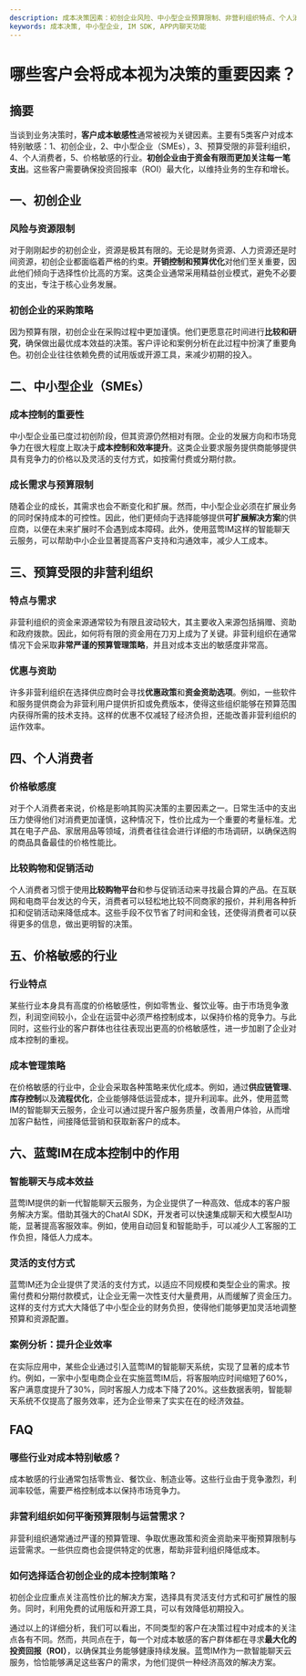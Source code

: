 ```yaml
---
description: 成本决策因素：初创企业风险、中小型企业预算限制、非营利组织特点、个人消费者需求、价格敏感行业等。蓝莺IM成本控制作用及案例分析。
keywords: 成本决策, 中小型企业, IM SDK, APP内聊天功能
---
```

# 哪些客户会将成本视为决策的重要因素？

## 摘要

当谈到业务决策时，**客户成本敏感性**通常被视为关键因素。主要有5类客户对成本特别敏感：1、初创企业，2、中小型企业（SMEs），3、预算受限的非营利组织，4、个人消费者，5、价格敏感的行业。**初创企业由于资金有限而更加关注每一笔支出**。这些客户需要确保投资回报率（ROI）最大化，以维持业务的生存和增长。

## 一、初创企业

### 风险与资源限制

对于刚刚起步的初创企业，资源是极其有限的。无论是财务资源、人力资源还是时间资源，初创企业都面临着严格的约束。**开销控制和预算优化**对他们至关重要，因此他们倾向于选择性价比高的方案。这类企业通常采用精益创业模式，避免不必要的支出，专注于核心业务发展。

### 初创企业的采购策略

因为预算有限，初创企业在采购过程中更加谨慎。他们更愿意花时间进行**比较和研究**，确保做出最优成本效益的决策。客户评论和案例分析在此过程中扮演了重要角色。初创企业往往依赖免费的试用版或开源工具，来减少初期的投入。

## 二、中小型企业（SMEs）

### 成本控制的重要性

中小型企业虽已度过初创阶段，但其资源仍然相对有限。企业的发展方向和市场竞争力在很大程度上取决于**成本控制和效率提升**。这类企业要求服务提供商能够提供具有竞争力的价格以及灵活的支付方式，如按需付费或分期付款。

### 成长需求与预算限制

随着企业的成长，其需求也会不断变化和扩展。然而，中小型企业必须在扩展业务的同时保持成本的可控性。因此，他们更倾向于选择能够提供**可扩展解决方案**的供应商，以便在未来扩展时不会遇到成本障碍。此外，使用蓝莺IM这样的智能聊天云服务，可以帮助中小企业显著提高客户支持和沟通效率，减少人工成本。

## 三、预算受限的非营利组织

### 特点与需求

非营利组织的资金来源通常较为有限且波动较大，其主要收入来源包括捐赠、资助和政府拨款。因此，如何将有限的资金用在刀刃上成为了关键。非营利组织在通常情况下会采取**非常严谨的预算管理策略**，并且对成本支出的敏感度非常高。

### 优惠与资助

许多非营利组织在选择供应商时会寻找**优惠政策**和**资金资助选项**。例如，一些软件和服务提供商会为非营利用户提供折扣或免费版本，使得这些组织能够在预算范围内获得所需的技术支持。这样的优惠不仅减轻了经济负担，还能改善非营利组织的运作效率。

## 四、个人消费者

### 价格敏感度

对于个人消费者来说，价格是影响其购买决策的主要因素之一。日常生活中的支出压力使得他们对消费更加谨慎，这种情况下，性价比成为一个重要的考量标准。尤其在电子产品、家居用品等领域，消费者往往会进行详细的市场调研，以确保选购的商品具备最佳的价格性能比。

### 比较购物和促销活动

个人消费者习惯于使用**比较购物平台**和参与促销活动来寻找最合算的产品。在互联网和电商平台发达的今天，消费者可以轻松地比较不同商家的报价，并利用各种折扣和促销活动来降低成本。这些手段不仅节省了时间和金钱，还使得消费者可以获得更多的信息，做出更明智的决策。

## 五、价格敏感的行业

### 行业特点

某些行业本身具有高度的价格敏感性，例如零售业、餐饮业等。由于市场竞争激烈，利润空间较小，企业在运营中必须严格控制成本，以保持价格的竞争力。与此同时，这些行业的客户群体也往往表现出更高的价格敏感性，进一步加剧了企业对成本控制的重视。

### 成本管理策略

在价格敏感的行业中，企业会采取各种策略来优化成本。例如，通过**供应链管理**、**库存控制**以及**流程优化**，企业能够降低运营成本，提升利润率。此外，使用蓝莺IM的智能聊天云服务，企业可以通过提升客户服务质量，改善用户体验，从而增加客户黏性，间接降低营销和获取新客户的成本。

## 六、蓝莺IM在成本控制中的作用

### 智能聊天与成本效益

蓝莺IM提供的新一代智能聊天云服务，为企业提供了一种高效、低成本的客户服务解决方案。借助其强大的ChatAI SDK，开发者可以快速集成聊天和大模型AI功能，显著提高客服效率。例如，使用自动回复和智能助手，可以减少人工客服的工作负担，降低人力成本。

### 灵活的支付方式

蓝莺IM还为企业提供了灵活的支付方式，以适应不同规模和类型企业的需求。按需付费和分期付款模式，让企业无需一次性支付大量费用，从而缓解了资金压力。这样的支付方式大大降低了中小型企业的财务负担，使得他们能够更加灵活地调整预算和资源配置。

### 案例分析：提升企业效率

在实际应用中，某些企业通过引入蓝莺IM的智能聊天系统，实现了显著的成本节约。例如，一家中小型电商企业在实施蓝莺IM后，将客服响应时间缩短了60%，客户满意度提升了30%，同时客服人力成本下降了20%。这些数据表明，智能聊天系统不仅提高了服务效率，还为企业带来了实实在在的经济效益。

## FAQ

### **哪些行业对成本特别敏感？**

成本敏感的行业通常包括零售业、餐饮业、制造业等。这些行业由于竞争激烈，利润率较低，需要严格控制成本以保持市场竞争力。

### **非营利组织如何平衡预算限制与运营需求？**

非营利组织通常通过严谨的预算管理、争取优惠政策和资金资助来平衡预算限制与运营需求。一些供应商也会提供特定的优惠，帮助非营利组织降低成本。

### **如何选择适合初创企业的成本控制策略？**

初创企业应重点关注高性价比的解决方案，选择具有灵活支付方式和可扩展性的服务。同时，利用免费的试用版和开源工具，可以有效降低初期投入。

通过以上的详细分析，我们可以看出，不同类型的客户在决策过程中对成本的关注点各有不同。然而，共同点在于，每一个对成本敏感的客户群体都在寻求**最大化的投资回报（ROI）**，以确保其业务能够健康持续发展。蓝莺IM作为一款智能聊天云服务，恰恰能够满足这些客户的需求，为他们提供一种经济高效的解决方案。